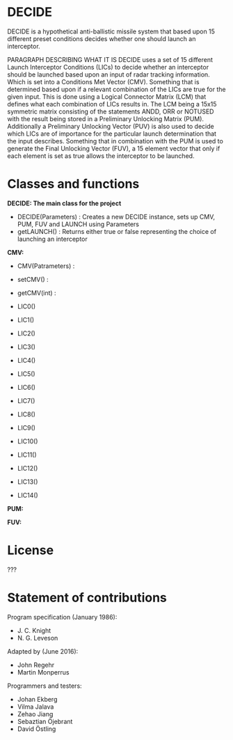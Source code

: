 # DECIDE
DECIDE is a hypothetical anti-ballistic missile system that based upon 15 different 
preset conditions decides whether one should launch an interceptor.

PARAGRAPH DESCRIBING WHAT IT IS
DECIDE uses a set of 15 different Launch Interceptor Conditions (LICs) to decide whether an interceptor 
should be launched based upon an input of radar tracking information. Which is set into a Conditions Met 
Vector (CMV). Something that is determined based upon if a relevant combination of the LICs are true for
the given input. This is done using a Logical Connector Matrix (LCM) that defines what each combination 
of LICs results in. The LCM being a 15x15 symmetric matrix consisting of the statements ANDD, ORR or 
NOTUSED with the result being stored in a Preliminary Unlocking Matrix (PUM). Additionally a Preliminary
Unlocking Vector (PUV) is also used to decide which LICs are of importance for the particular launch 
determination that the input describes. Something that in combination with the PUM is used to generate the
Final Unlocking Vector (FUV), a 15 element vector that only if each element is set as true allows the interceptor
to be launched.


# Classes and functions

**DECIDE: The main class for the project**
- DECIDE(Parameters) : Creates a new DECIDE instance, sets up CMV, PUM, FUV and LAUNCH using Parameters
- getLAUNCH() : Returns either true or false representing the choice of launching an interceptor

**CMV:**
- CMV(Patrameters) : 
- setCMV() :
- getCMV(int) :

- LIC0()
- LIC1()
- LIC2()
- LIC3()
- LIC4()
- LIC5()
- LIC6()
- LIC7()
- LIC8()
- LIC9()
- LIC10()
- LIC11()
- LIC12()
- LIC13()
- LIC14()

**PUM:**

**FUV:**


# License 
???

# Statement of contributions

Program specification (January 1986):
- J. C. Knight
- N. G. Leveson

Adapted by (June 2016):
- John Regehr
- Martin Monperrus

Programmers and testers:
- Johan Ekberg
- Vilma Jalava
- Zehao Jiang
- Sebaztian Öjebrant
- David Östling



